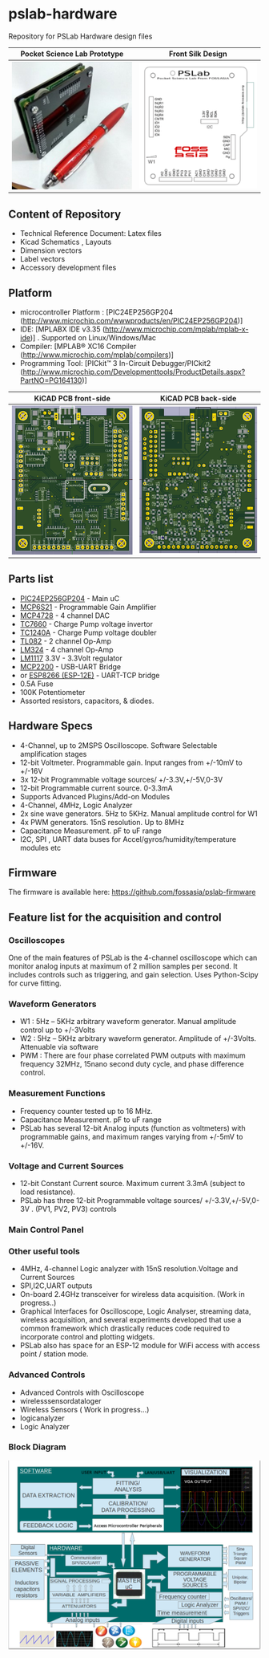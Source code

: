 # pslab-hardware
Repository for PSLab Hardware design files

Pocket Science Lab Prototype |  Front Silk Design
:---------------------------:|:-------------------------:
![](docs/images/psl2.jpg)              |  ![](docs/images/pslabdesign.png)


## Content of Repository

- Technical Reference Document: Latex files
- Kicad Schematics , Layouts
- Dimension vectors
- Label vectors
- Accessory development files

## Platform

* microcontroller Platform : [PIC24EP256GP204 (http://www.microchip.com/wwwproducts/en/PIC24EP256GP204)]
* IDE: [MPLABX IDE v3.35 (http://www.microchip.com/mplab/mplab-x-ide)] . Supported on Linux/Windows/Mac
* Compiler: [MPLAB® XC16 Compiler (http://www.microchip.com/mplab/compilers)]
* Programming Tool: [PICkit™ 3 In-Circuit Debugger/PICkit2 (http://www.microchip.com/Developmenttools/ProductDetails.aspx?PartNO=PG164130)]

KiCAD PCB front-side       |  KiCAD PCB back-side
:-------------------------:|:-------------------------:
![](docs/images/layout_front.png)    |  ![](docs/images/layout_back.png)


## Parts list

- [PIC24EP256GP204](http://www.microchip.com/wwwproducts/en/PIC24EP256GP204) - Main uC
- [MCP6S21](http://www.microchip.com/wwwproducts/en/mcp6s21) - Programmable Gain Amplifier
- [MCP4728](http://www.microchip.com/wwwproducts/en/mcp4728) - 4 channel DAC
- [TC7660](http://www.microchip.com/wwwproducts/en/TC7660)  - Charge Pump voltage invertor
- [TC1240A](http://www.microchip.com/wwwproducts/en/TC1240A) - Charge Pump voltage doubler
- [TL082](http://www.ti.com/product/TL082)   - 2 channel Op-Amp
- [LM324](http://www.ti.com/product/LM324)   - 4 channel Op-Amp
- [LM1117](http://www.ti.com/product/LM1117) 3.3V - 3.3Volt regulator
- [MCP2200](http://www.microchip.com/wwwproducts/en/MCP2200) - USB-UART Bridge
- or [ESP8266 (ESP-12E)](https://www.adafruit.com/product/2491) - UART-TCP bridge
- 0.5A Fuse
- 100K Potentiometer
- Assorted resistors, capacitors, & diodes.

## Hardware Specs

* 4-Channel, up to 2MSPS Oscilloscope. Software Selectable amplification stages
* 12-bit Voltmeter. Programmable gain. Input ranges from +/-10mV to +/-16V
* 3x 12-bit Programmable voltage sources/ +/-3.3V,+/-5V,0-3V
* 12-bit Programmable current source. 0-3.3mA
* Supports Advanced Plugins/Add-on Modules
* 4-Channel, 4MHz, Logic Analyzer
* 2x sine wave generators. 5Hz to 5KHz. Manual amplitude control for W1
* 4x PWM generators. 15nS resolution. Up to 8MHz
* Capacitance Measurement. pF to uF range
* I2C, SPI , UART data buses for Accel/gyros/humidity/temperature modules etc

## Firmware

The firmware is available here: https://github.com/fossasia/pslab-firmware

## Feature list for the acquisition and control

### Oscilloscopes

One of the main features of PSLab is the 4-channel oscilloscope which can monitor analog inputs at maximum of 2 million samples per second. It includes controls such as triggering, and gain selection. Uses Python-Scipy for curve fitting.

### Waveform Generators

* W1 : 5Hz – 5KHz arbitrary waveform generator. Manual amplitude control up to +/-3Volts
* W2 : 5Hz – 5KHz arbitrary waveform generator. Amplitude of +/-3Volts. Attenuable via software
* PWM : There are four phase correlated PWM outputs with maximum frequency 32MHz, 15nano second duty cycle, and phase difference control.

### Measurement Functions

* Frequency counter tested up to 16 MHz.
* Capacitance Measurement. pF to uF range
* PSLab has several 12-bit Analog inputs (function as voltmeters) with programmable gains, and maximum ranges varying from +/-5mV to +/-16V.

### Voltage and Current Sources

* 12-bit Constant Current source. Maximum current 3.3mA (subject to load resistance).
* PSLab has three 12-bit Programmable voltage sources/ +/-3.3V,+/-5V,0-3V . (PV1, PV2, PV3) controls

### Main Control Panel

### Other useful tools

* 4MHz, 4-channel Logic analyzer with 15nS resolution.Voltage and Current Sources
* SPI,I2C,UART outputs
* On-board 2.4GHz transceiver for wireless data acquisition. (Work in progress..)
* Graphical Interfaces for Oscilloscope, Logic Analyser, streaming data, wireless acquisition, and several experiments developed that use a common framework which drastically reduces code required to incorporate control and plotting widgets.
* PSLab also has space for an ESP-12 module for WiFi access with access point / station mode.

### Advanced Controls
* Advanced Controls with Oscilloscope
* wirelesssensordataloger
* Wireless Sensors ( Work in progress…)
* logicanalyzer
* Logic Analyzer

### Block Diagram
![](docs/images/blockdiag.png)
